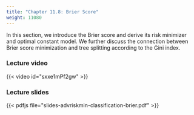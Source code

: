 ```yaml
---
title: "Chapter 11.8: Brier Score"
weight: 11080
---
```

In this section, we introduce the Brier score and derive its risk minimizer and optimal constant model. We further discuss the connection between Brier score minimization and tree splitting according to the Gini index. 

<!--more-->

### Lecture video

{{< video id="sxxe1mPf2gw" >}}

### Lecture slides

{{< pdfjs file="slides-advriskmin-classification-brier.pdf" >}}
